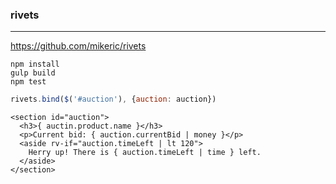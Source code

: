 ### rivets
---
https://github.com/mikeric/rivets

```
npm install
gulp build
npm test
```

```js
rivets.bind($('#auction'), {auction: auction})
```

```
<section id="auction">
  <h3>{ auctin.product.name }</h3>
  <p>Current bid: { auction.currentBid | money }</p>
  <aside rv-if="auction.timeLeft | lt 120">
    Herry up! There is { auction.timeLeft | time } left.
  </aside>
</section>
```

